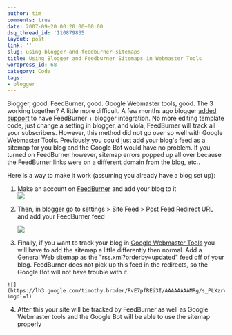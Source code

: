 ```yaml
---
author: tim
comments: true
date: 2007-09-20 00:20:00+00:00
dsq_thread_id: '110879835'
layout: post
link: ''
slug: using-blogger-and-feedburner-sitemaps
title: Using Blogger and Feedburner Sitemaps in Webmaster Tools
wordpress_id: 68
category: Code
tags:
- blogger
---
```


Blogger, good. FeedBurner, good. Google Webmaster tools, good. The 3 working
together? A little more difficult. A few months ago blogger [added
support](http://buzz.blogger.com/2007/07/attention-FeedBurner-fans.html) to
have FeedBurner + blogger integration. No more editing template code, just
change a setting in blogger, and viola, FeedBurner will track all your
subscribers. However, this method did not go over so well with Google
Webmaster Tools. Previously you could just add your blog's feed as a sitemap
for you blog and the Google Bot would have no problem. If you turned on
FeedBurner however, sitemap errors popped up all over because the FeedBurner
links were on a different domain from the blog, etc..  
  
Here is a way to make it work (assuming you already have a blog set up):  
  

1. Make an account on [FeedBurner](http://www.FeedBurner.com/fb/a/home) and add your blog to it  
	![](https://lh6.google.com/timothy.broder/RvE7pPREi1I/AAAAAAAAMRQ/rgAU_migW2A/s400/feedburne.jpg?imgdl=1)  
  
1. Then, in blogger go to settings > Site Feed > Post Feed Redirect URL and add your FeedBurner feed  
  
	![](https://lh6.google.com/timothy.broder/RvE7pPREi2I/AAAAAAAAMRY/yy7Obs753HM/s400/FeedBurner2.jpg?imgdl=1)  
  

  3. Finally, if you want to track your blog in [Google Webmaster Tools](www.google.com/webmasters/sitemaps/) you will have to add the sitemap a little differently then normal. Add a General Web sitemap as the "rss.xml?orderby=updated" feed off of your blog. FeedBurner does not pick up this feed in the redirects, so the Google Bot will not have trouble with it.  
  
	![](https://lh3.google.com/timothy.broder/RvE7pfREi3I/AAAAAAAAMRg/s_PLXzrV9hE/s400/FeedBurner3.jpg?imgdl=1)  
  

  4. After this your site will be tracked by FeedBurner as well as Google Webmaster tools and the Google Bot will be able to use the sitemap properly  
  

